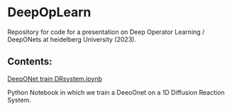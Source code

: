 # DeepOpLearn
Repository for code for a presentation on Deep Operator Learning / DeepONets at heidelberg University (2023).

## Contents:


[DeepONet train DRsystem.ipynb](DeepONet%20train%20DRsystem.ipynb)

Python Notebook in which we train a DeeoOnet on a 1D Diffusion Reaction System.
